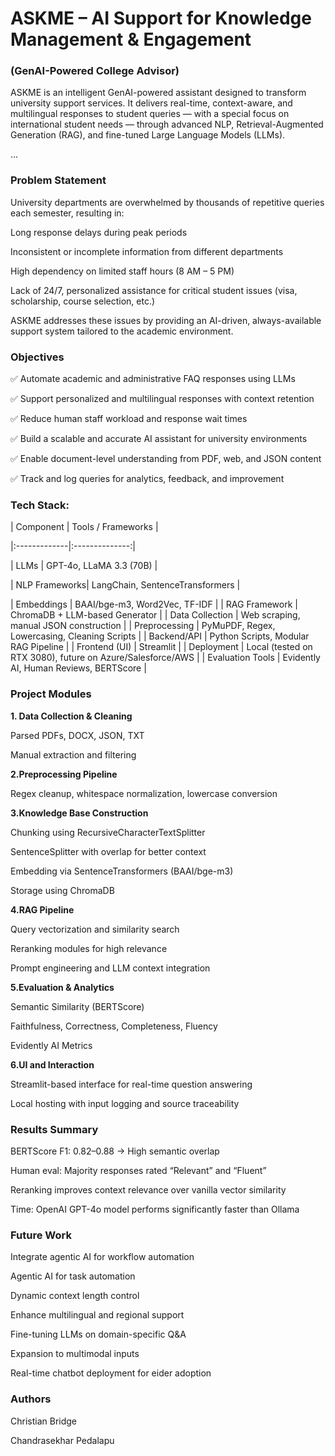 # ASKME – AI Support for Knowledge Management & Engagement
### (GenAI-Powered College Advisor)

ASKME is an intelligent GenAI-powered assistant designed to transform university support services. It delivers real-time, context-aware, and multilingual responses to student queries — with a special focus on international student needs — through advanced NLP, Retrieval-Augmented Generation (RAG), and fine-tuned Large Language Models (LLMs).

... 

### Problem Statement

University departments are overwhelmed by thousands of repetitive queries each semester, resulting in:

Long response delays during peak periods

Inconsistent or incomplete information from different departments

High dependency on limited staff hours (8 AM – 5 PM)

Lack of 24/7, personalized assistance for critical student issues (visa, scholarship, course selection, etc.)

ASKME addresses these issues by providing an AI-driven, always-available support system tailored to the academic environment.  

### Objectives

✅ Automate academic and administrative FAQ responses using LLMs

✅ Support personalized and multilingual responses with context retention

✅ Reduce human staff workload and response wait times

✅ Build a scalable and accurate AI assistant for university environments

✅ Enable document-level understanding from PDF, web, and JSON content

✅ Track and log queries for analytics, feedback, and improvement

### Tech Stack: 

| Component | Tools / Frameworks |

|:-------------|:--------------:|

| LLMs | GPT-4o, LLaMA 3.3 (70B) |

| NLP Frameworks| LangChain, SentenceTransformers |

| Embeddings | BAAI/bge-m3, Word2Vec, TF-IDF |
| RAG Framework | ChromaDB + LLM-based Generator |
| Data Collection | Web scraping, manual JSON construction |
| Preprocessing | PyMuPDF, Regex, Lowercasing, Cleaning Scripts |
| Backend/API | Python Scripts, Modular RAG Pipeline |
| Frontend (UI) | Streamlit |
| Deployment | Local (tested on RTX 3080), future on Azure/Salesforce/AWS |
| Evaluation Tools | Evidently AI, Human Reviews, BERTScore |

### Project Modules

**1. Data Collection & Cleaning**

Parsed PDFs, DOCX, JSON, TXT

Manual extraction and filtering

**2.Preprocessing Pipeline**

Regex cleanup, whitespace normalization, lowercase conversion

**3.Knowledge Base Construction**

Chunking using RecursiveCharacterTextSplitter

SentenceSplitter with overlap for better context

Embedding via SentenceTransformers (BAAI/bge-m3)

Storage using ChromaDB

**4.RAG Pipeline**

Query vectorization and similarity search

Reranking modules for high relevance

Prompt engineering and LLM context integration

**5.Evaluation & Analytics**

Semantic Similarity (BERTScore)

Faithfulness, Correctness, Completeness, Fluency

Evidently AI Metrics

**6.UI and Interaction**

Streamlit-based interface for real-time question answering

Local hosting with input logging and source traceability 


### Results Summary
BERTScore F1: 0.82–0.88 → High semantic overlap

Human eval: Majority responses rated “Relevant” and “Fluent”

Reranking improves context relevance over vanilla vector similarity

Time: OpenAI GPT-4o model performs significantly faster than Ollama

### Future Work
Integrate agentic AI for workflow automation

Agentic AI for task automation

Dynamic context length control

Enhance multilingual and regional support

Fine-tuning LLMs on domain-specific Q&A

Expansion to multimodal inputs

Real-time chatbot deployment for eider adoption



### Authors

Christian Bridge

Chandrasekhar Pedalapu